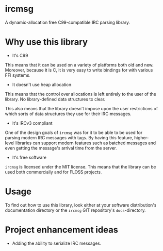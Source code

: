 ircmsg
======

A dynamic-allocation free C99-compatible IRC parsing library.

Why use this library
====================

* It's C99

This means that it can be used on a variety of platforms both old and
new.  Moreover, because it is C, it is very easy to write bindings for
with various FFI systems.

* It doesn't use heap allocation

This means that the control over allocations is left entirely to the
user of the library. No library-defined data structures to clear.

This also means that the library doesn't impose upon the user
restrictions of which sorts of data structures they use for their IRC
messages.

* It's IRCv3 compliant

One of the design goals of `ircmsg` was for it to be able to be used
for parsing modern IRC messages with tags. By having this feature,
higher-level libraries can support modern features such as batched
messages and even getting the message's arrival time from the server.

* It's free software

`ircmsg` is licensed under the MIT license. This means that the library
can be used both commercially and for FLOSS projects.

Usage
=====

To find out how to use this library, look either at your software
distribution's documentation directory or the `ircmsg` GIT repository's
`docs`-directory.

Project enhancement ideas
=========================

* Adding the ability to serialize IRC messages.
